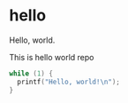 # hello
Hello, world.

This is hello world repo

```c
while (1) {
  printf("Hello, world!\n");
}
```
